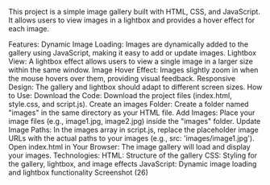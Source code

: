 This project is a simple image gallery built with HTML, CSS, and JavaScript. It allows users to view images in a lightbox and provides a hover effect for each image.

Features:
Dynamic Image Loading: Images are dynamically added to the gallery using JavaScript, making it easy to add or update images.
Lightbox View: A lightbox effect allows users to view a single image in a larger size within the same window.
Image Hover Effect: Images slightly zoom in when the mouse hovers over them, providing visual feedback.
Responsive Design: The gallery and lightbox should adapt to different screen sizes.
How to Use:
Download the Code: Download the project files (index.html, style.css, and script.js).
Create an images Folder: Create a folder named "images" in the same directory as your HTML file.
Add Images: Place your image files (e.g., image1.jpg, image2.jpg) inside the "images" folder.
Update Image Paths: In the images array in script.js, replace the placeholder image URLs with the actual paths to your images (e.g., src: 'images/image1.jpg').
Open index.html in Your Browser: The image gallery will load and display your images.
Technologies:
HTML: Structure of the gallery
CSS: Styling for the gallery, lightbox, and image effects
JavaScript: Dynamic image loading and lightbox functionality Screenshot (26)
